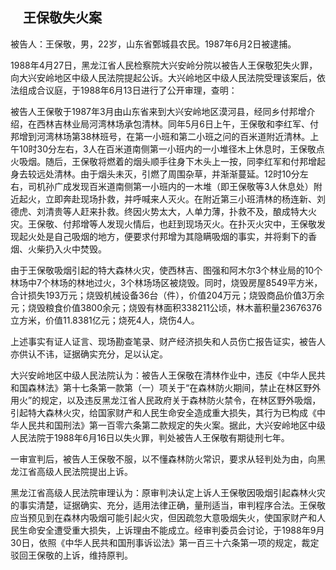 ##     王保敬失火案

被告人：王保敬，男，22岁，山东省鄄城县农民。1987年6月2日被逮捕。       

1988年4月27日，黑龙江省人民检察院大兴安岭分院以被告人王保敬犯失火罪，向大兴安岭地区中级人民法院提起公诉。大兴岭地区中级人民法院受理该案后，依法组成合议庭，于1988年6月13日进行了公开审理，查明：       

被告人王保敬于1987年3月由山东省来到大兴安岭地区漠河县，经同乡付邦增介绍，在西林吉林业局河湾林场承包清林。同年5月6日上午，王保敬和李红军、付邦增到河湾林场第38林班号，在第一小班和第二小班之问的百米道附近清林。上午10时30分左右，3人在百米道南侧第一小班内的一小堆径木上休息时，王保敬点火吸烟。随后，王保敬将燃着的烟头顺手往身下木头上一按，同李红军和付邦增起身去较远处清林。由于烟头未灭，引燃了周围杂草，并渐渐蔓延。12时10分左右，司机孙广成发现百米道南侧第一小班内的一木堆（即王保敬等3人休息处）附近起火，立即奔赴现场扑救，并呼喊来人灭火。在附近第三小班清林的杨连新、刘德虎、刘清贵等人赶来扑救。终因火势太大，人单力薄，扑救不及，酿成特大火灾。王保敬、付邦增等人发现火情后，也赶到现场灭火。在扑灭火灾中，王保敬发现起火处是自己吸烟的地方，便要求付邦增为其隐瞒吸烟的事实，并将剩下的香烟、火柴扔入火中焚毁。       

由于王保敬吸烟引起的特大森林火灾，使西林吉、图强和阿木尔3个林业局的10个林场中7个林场的林地过火，3个林场场区被烧毁。同时，烧毁房屋8549平方米，合计损失193万元；烧毁机械设备36台（件），价值204万元；烧毁商品价值3万余元；烧毁粮食价值3800余元；烧毁有林面积338211公顷，林木蓄积量23676376立方米，价值11.8381亿元；烧死4人，烧伤4人。       

上述事实有证人证言、现场勘查笔录、财产经济损失和人员伤亡报告证实，被告人亦供认不讳，证据确实充分，足以认定。  

 大兴安岭地区中级人民法院认为：被告人王保敬在清林作业中，违反《中华人民共和国森林法》第十七条第一款第（一）项关于“在森林防火期间，禁止在林区野外用火”的规定，以及违反黑龙江省人民政府关于森林防火禁令，在林区野外吸烟，引起特大森林火灾，给国家财产和人民生命安全造成重大损失，其行为已构成《中华人民共和国刑法》第一百零六条第二款规定的失火案。据此，大兴安岭地区中级人民法院于1988年6月16日以失火罪，判处被告人王保敬有期徒刑七年。        

一审宣判后，被告人王保敬不服，以不懂森林防火常识，要求从轻判处为由，向黑龙江省高级人民法院提出上诉。       

黑龙江省高级人民法院审理认为：原审判决认定上诉人王保敬因吸烟引起森林火灾的事实清楚，证据确实、充分，适用法律正确，量刑适当，审判程序合法。王保敬应当预见到在森林内吸烟可能引起火灾，但因疏忽大意吸烟失火，使国家财产和人民生命安全遭受重大损失，上诉理由不能成立。经审判委员会讨论，于1988年9月30日，依照《中华人民共和国刑事诉讼法》第一百三十六条第一项的规定，裁定驳回王保敬的上诉，维持原判。

